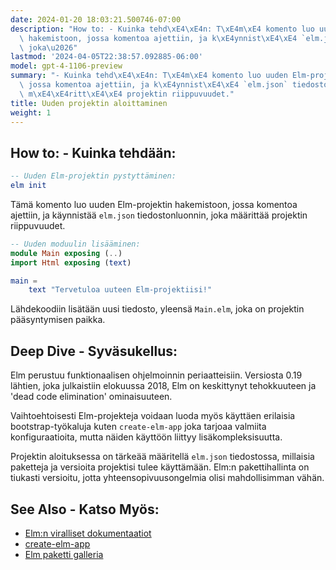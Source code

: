 ```yaml
---
date: 2024-01-20 18:03:21.500746-07:00
description: "How to: - Kuinka tehd\xE4\xE4n: T\xE4m\xE4 komento luo uuden Elm-projektin\
  \ hakemistoon, jossa komentoa ajettiin, ja k\xE4ynnist\xE4\xE4 `elm.json` tiedostonluonnin,\
  \ joka\u2026"
lastmod: '2024-04-05T22:38:57.092885-06:00'
model: gpt-4-1106-preview
summary: "- Kuinka tehd\xE4\xE4n: T\xE4m\xE4 komento luo uuden Elm-projektin hakemistoon,\
  \ jossa komentoa ajettiin, ja k\xE4ynnist\xE4\xE4 `elm.json` tiedostonluonnin, joka\
  \ m\xE4\xE4ritt\xE4\xE4 projektin riippuvuudet."
title: Uuden projektin aloittaminen
weight: 1
---
```


## How to: - Kuinka tehdään:
```Elm
-- Uuden Elm-projektin pystyttäminen:
elm init

```
Tämä komento luo uuden Elm-projektin hakemistoon, jossa komentoa ajettiin, ja käynnistää `elm.json` tiedostonluonnin, joka määrittää projektin riippuvuudet.

```Elm
-- Uuden moduulin lisääminen:
module Main exposing (..)
import Html exposing (text)

main =
    text "Tervetuloa uuteen Elm-projektiisi!"

```
Lähdekoodiin lisätään uusi tiedosto, yleensä `Main.elm`, joka on projektin pääsyntymisen paikka.

## Deep Dive - Syväsukellus:
Elm perustuu funktionaalisen ohjelmoinnin periaatteisiin. Versiosta 0.19 lähtien, joka julkaistiin elokuussa 2018, Elm on keskittynyt tehokkuuteen ja 'dead code elimination' ominaisuuteen. 

Vaihtoehtoisesti Elm-projekteja voidaan luoda myös käyttäen erilaisia bootstrap-työkaluja kuten `create-elm-app` joka tarjoaa valmiita konfiguraatioita, mutta näiden käyttöön liittyy lisäkompleksisuutta.

Projektin aloituksessa on tärkeää määritellä `elm.json` tiedostossa, millaisia paketteja ja versioita projektisi tulee käyttämään. Elm:n pakettihallinta on tiukasti versioitu, jotta yhteensopivuusongelmia olisi mahdollisimman vähän.

## See Also - Katso Myös:
- [Elm:n viralliset dokumentaatiot](https://guide.elm-lang.org/)
- [create-elm-app](https://github.com/halfzebra/create-elm-app)
- [Elm paketti galleria](https://package.elm-lang.org/)

